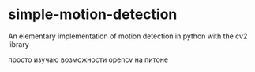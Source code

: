 # simple-motion-detection
 An elementary implementation of motion detection in python with the cv2 library
 
 просто изучаю возможности opencv на питоне
